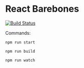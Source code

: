 # React Barebones

[![Build Status][cli-img]][cli-url]

Commands:

`npm run start`

`npm run build`

`npm run watch`

[cli-img]: https://travis-ci.org/timwright12/barebones-react.svg?branch=master
[cli-url]: https://travis-ci.org/timwright12/barebones-react
